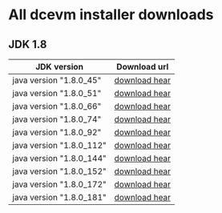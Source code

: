 # All dcevm installer downloads


## JDK 1.8
| JDK version | Download url |
| ------ | ------ |
| java version "1.8.0_45" | [download hear](https://github.com/thanple/HotSecondsIDEA/releases/download/dcevm_8u_installer/DCEVM-light-8u45-installer.jar) |
| java version "1.8.0_51" | [download hear](https://github.com/thanple/HotSecondsIDEA/releases/download/dcevm_8u_installer/DCEVM-light-8u51-installer.jar) |
| java version "1.8.0_66" | [download hear](https://github.com/thanple/HotSecondsIDEA/releases/download/dcevm_8u_installer/DCEVM-light-8u66-installer.jar) |
| java version "1.8.0_74" | [download hear](https://github.com/thanple/HotSecondsIDEA/releases/download/dcevm_8u_installer/DCEVM-light-8u74-installer.jar) |
| java version "1.8.0_92" | [download hear](https://github.com/thanple/HotSecondsIDEA/releases/download/dcevm_8u_installer/DCEVM-light-8u92-installer.jar) |
| java version "1.8.0_112" |[download hear](https://github.com/thanple/HotSecondsIDEA/releases/download/dcevm_8u_installer/DCEVM-light-8u112-installer.jar) |
| java version "1.8.0_144" |[download hear](https://github.com/thanple/HotSecondsIDEA/releases/download/dcevm_8u_installer/DCEVM-8u144-installer.jar) |
| java version "1.8.0_152" | [download hear](https://github.com/thanple/HotSecondsIDEA/releases/download/dcevm_8u_installer/DCEVM-8u152-installer.jar) |
| java version "1.8.0_172" |[download hear](https://github.com/thanple/HotSecondsIDEA/releases/download/dcevm_8u_installer/DCEVM-8u172-installer.jar) |
| java version "1.8.0_181"  | [download hear](https://github.com/thanple/HotSecondsIDEA/releases/download/dcevm_8u_installer/DCEVM-8u181-installer-build2.jar)|
